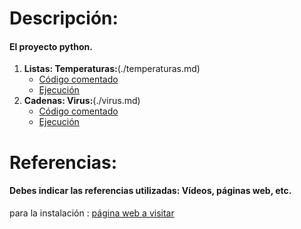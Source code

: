 # Descripción:
#### El proyecto python.

1.  **Listas: Temperaturas:**(./temperaturas.md)
    - [Código comentado](./1a.md)
    - [Ejecución](./1b.md)
2.  **Cadenas: Virus:**(./virus.md)
    - [Código comentado](./2a.md)
    - [Ejecución](./2b.md)
   
# Referencias:
#### Debes indicar las referencias utilizadas: Vídeos, páginas web, etc.
para la instalación : [página web a visitar][enlace]


[enlace]: https://domology.es/instalacion-docker-parte-1-dockerportainer/



